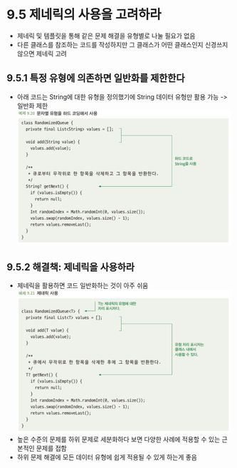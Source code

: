 # 9.5 제네릭의 사용을 고려하라
- 제네릭 및 템플릿을 통해 같은 문제 해결을 유형별로 나눌 필요가 없음
- 다른 클래스를 참조하는 코드를 작성하지만 그 클래스가 어떤 클래스인지 신경쓰지 않으면 제네릭 고려

## 9.5.1 특정 유형에 의존하면 일반화를 제한한다
- 아래 코드는 String에 대한 유형을 정의했기에 String 데이터 유형만 활용 가능 -> 일반화 제한\
![img_4.png](img_4.png)

## 9.5.2 해결책: 제네릭을 사용하라
- 제네릭을 활용하면 코드 일반화하는 것이 아주 쉬움\
![img_5.png](img_5.png)
- 높은 수준의 문제를 하위 문제로 세분화하다 보면 다양한 사례에 적용할 수 있는 근본적인 문제를 접함
- 하위 문제 해결에 모든 데이터 유형에 쉽게 적용될 수 있게 하는게 좋음